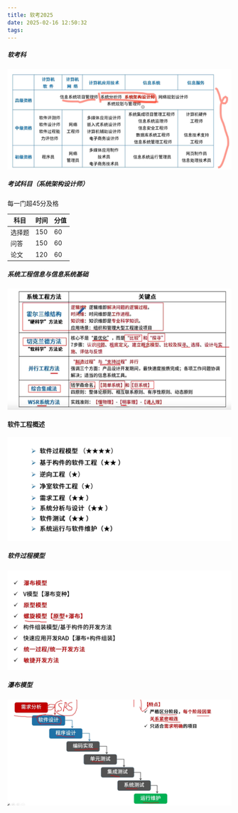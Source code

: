 ```yaml
---
title: 软考2025
date: 2025-02-16 12:50:32
tags:
---
```


##### 软考科

![image-20250216131809781](./%E8%BD%AF%E8%80%832025/image-20250216131809781.png)

##### 考试科目（系统架构设计师）

每一门超45分及格

| 科目   | 时间 | 分值 |
| ------ | ---- | ---- |
| 选择题 | 150  | 60   |
| 问答   | 150  | 60   |
| 论文   | 120  | 60   |

##### 系统工程信息与信息系统基础

![image-20250216130730381](./%E8%BD%AF%E8%80%832025/image-20250216130730381.png)

#### 软件工程概述

![image-20250216161252105](./%E8%BD%AF%E8%80%832025/image-20250216161252105.png)

##### 软件过程模型

![image-20250216161408978](./%E8%BD%AF%E8%80%832025/image-20250216161408978.png)

##### 瀑布模型

![image-20250216161607277](./%E8%BD%AF%E8%80%832025/image-20250216161607277.png)
